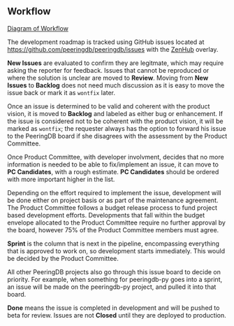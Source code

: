 ## Workflow

[Diagram of Workflow](Product_Committee-Workflow.pdf)

The development roadmap is tracked using GitHub issues located at <https://github.com/peeringdb/peeringdb/issues> with the [ZenHub](https://www.zenhub.com/) overlay.

**New Issues** are evaluated to confirm they are legitmate, which may require asking the reporter for feedback. Issues that cannot be reproduced or where the solution is unclear are moved to **Review**. Moving from **New Issues** to **Backlog** does not need much discussion as it is easy to move the issue back or mark it as `wontfix` later.

Once an issue is determined to be valid and coherent with the product vision, it is moved to **Backlog** and labeled as either bug or enhancement. If the issue is considered not to be coherent with the product vision, it will be marked as `wontfix`; the requester always has the option to forward his issue to the PeeringDB board if she disagrees with the assessment by the Product Committee.

Once Product Committee, with developer involvment, decides that no more information is needed to be able to fix/implement an issue, it can move to **PC Candidates**, with a rough estimate. **PC Candidates** should be ordered with more important higher in the list.

Depending on the effort required to implement the issue, development will be done either on project basis or as part of the maintenance agreement. The Product Committee follows a budget release process to fund project based development efforts. Developments that fall within the budget envelope allocated to the Product Committee require no further approval by the board, however 75% of the Product Committee members must agree. 

**Sprint** is the column that is next in the pipeline, encompassing everything that is approved to work on, so development starts immediately. This would be decided by the Product Committee.

All other PeeringDB projects also go through this issue board to decide on priority. For example, when something for peeringdb-py goes into a sprint, an issue will be made on the peeringdb-py project, and pulled it into that board.

**Done** means the issue is completed in development and will be pushed to beta for review. Issues are not **Closed** until they are deployed to production.